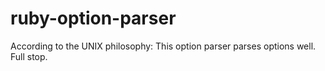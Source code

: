 # ruby-option-parser
According to the UNIX philosophy: This option parser parses options well. Full stop.
